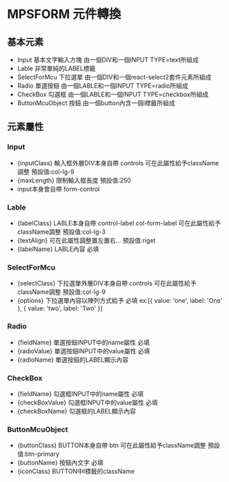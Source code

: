 # MPSFORM 元件轉換

## 基本元素
* Input 基本文字輸入方塊 由一個DIV和一個INPUT TYPE=text所組成
* Lable 非常單純的LABEL標籤
* SelectForMcu 下拉選單 由一個DIV和一個react-select2套件元素所組成
* Radio 單選按鈕 由一個LABLE和一個INPUT TYPE=radio所組成
* CheckBox 勾選框 由一個LABLE和一個INPUT TYPE=checkbox所組成
* ButtonMcuObject 按鈕 由一個button內含一個i標籤所組成

## 元素屬性

### Input
* {inputClass} 輸入框外層DIV本身自帶 controls 可在此屬性給予className調整 預設值:col-lg-9
* {maxLength} 限制輸入框長度 預設值:250
* input本身會自帶 form-control 

### Lable
* {labelClass} LABLE本身自帶 control-label col-form-label 可在此屬性給予className調整 預設值:col-lg-3
* {textAlign} 可在此屬性調整置左置右... 預設值:riget
* {labelName} LABLE內容 必填

### SelectForMcu
* {selectClass} 下拉選單外層DIV本身自帶 controls 可在此屬性給予className調整 預設值:col-lg-9
* {options} 下拉選單內容以陣列方式給予 必填 ex:[{ value: 'one', label: 'One' }, { value: 'two', label: 'Two' }]

### Radio
* {fieldName} 單選按鈕INPUT中的name屬性 必填
* {radioValue} 單選按鈕INPUT中的value屬性 必填
* {radioName} 單選按鈕的LABEL顯示內容

### CheckBox
* {fieldName} 勾選框INPUT中的name屬性 必填
* {checkBoxValue} 勾選框INPUT中的value屬性 必填
* {checkBoxName} 勾選框的LABEL顯示內容

### ButtonMcuObject
* {buttonClass} BUTTON本身自帶 btn 可在此屬性給予className調整 預設值:btn-primary
* {buttonName} 按鈕內文字 必填
* {iconClass} BUTTON中I標籤的className
